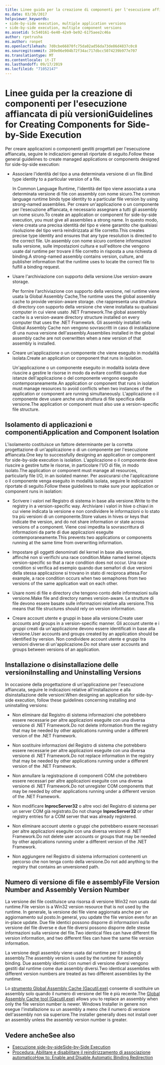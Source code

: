 ```yaml
---
title: Linee guida per la creazione di componenti per l'esecuzione affiancata di più versioni
ms.date: 03/30/2017
helpviewer_keywords:
- side-by-side execution, multiple application versions
- side-by-side execution, multiple component versions
ms.assetid: 5c540161-6e40-42e9-be92-6175aee2c46a
author: rpetrusha
ms.author: ronpet
ms.openlocfilehash: 7d0cbe66870fc75da02ad56da73de86d4837c0c8
ms.sourcegitcommit: 289e06e904b72f34ac717dbcc5074239b977e707
ms.translationtype: MT
ms.contentlocale: it-IT
ms.lasthandoff: 09/17/2019
ms.locfileid: "71052147"
---
```

# <a name="guidelines-for-creating-components-for-side-by-side-execution"></a><span data-ttu-id="16df0-102">Linee guida per la creazione di componenti per l'esecuzione affiancata di più versioni</span><span class="sxs-lookup"><span data-stu-id="16df0-102">Guidelines for Creating Components for Side-by-Side Execution</span></span>
<span data-ttu-id="16df0-103">Per creare applicazioni o componenti gestiti progettati per l'esecuzione affiancata, seguire le indicazioni generali riportate di seguito.</span><span class="sxs-lookup"><span data-stu-id="16df0-103">Follow these general guidelines to create managed applications or components designed for side-by-side execution:</span></span>  
  
- <span data-ttu-id="16df0-104">Associare l'identità del tipo a una determinata versione di un file.</span><span class="sxs-lookup"><span data-stu-id="16df0-104">Bind type identity to a particular version of a file.</span></span>  
  
     <span data-ttu-id="16df0-105">In Common Language Runtime, l'identità del tipo viene associata a una determinata versione di file con assembly con nome sicuro.</span><span class="sxs-lookup"><span data-stu-id="16df0-105">The common language runtime binds type identity to a particular file version by using strong-named assemblies.</span></span> <span data-ttu-id="16df0-106">Per creare un'applicazione o un componente per l'esecuzione affiancata, è necessario assegnare a tutti gli assembly un nome sicuro.</span><span class="sxs-lookup"><span data-stu-id="16df0-106">To create an application or component for side-by-side execution, you must give all assemblies a strong name.</span></span> <span data-ttu-id="16df0-107">In questo modo, viene creata una precisa identità del tipo e viene garantito che qualsiasi risoluzione del tipo verrà reindirizzata al file corretto.</span><span class="sxs-lookup"><span data-stu-id="16df0-107">This creates precise type identity and ensures that any type resolution is directed to the correct file.</span></span> <span data-ttu-id="16df0-108">Un assembly con nome sicuro contiene informazioni sulla versione, sulle impostazioni cultura e sull'editore che vengono usate dal runtime per trovare il file corretto in risposta a una richiesta di binding.</span><span class="sxs-lookup"><span data-stu-id="16df0-108">A strong-named assembly contains version, culture, and publisher information that the runtime uses to locate the correct file to fulfill a binding request.</span></span>  
  
- <span data-ttu-id="16df0-109">Usare l'archiviazione con supporto della versione.</span><span class="sxs-lookup"><span data-stu-id="16df0-109">Use version-aware storage.</span></span>  
  
     <span data-ttu-id="16df0-110">Per fornire l'archiviazione con supporto della versione, nel runtime viene usata la Global Assembly Cache,</span><span class="sxs-lookup"><span data-stu-id="16df0-110">The runtime uses the global assembly cache to provide version-aware storage.</span></span> <span data-ttu-id="16df0-111">che rappresenta una struttura di directory con supporto della versione che viene installata su qualsiasi computer in cui viene usato .NET Framework.</span><span class="sxs-lookup"><span data-stu-id="16df0-111">The global assembly cache is a version-aware directory structure installed on every computer that uses the .NET Framework.</span></span> <span data-ttu-id="16df0-112">Gli assembly installati nella Global Assembly Cache non vengono sovrascritti in caso di installazione di una nuova versione dell'assembly.</span><span class="sxs-lookup"><span data-stu-id="16df0-112">Assemblies installed in the global assembly cache are not overwritten when a new version of that assembly is installed.</span></span>  
  
- <span data-ttu-id="16df0-113">Creare un'applicazione o un componente che viene eseguito in modalità isolata.</span><span class="sxs-lookup"><span data-stu-id="16df0-113">Create an application or component that runs in isolation.</span></span>  
  
     <span data-ttu-id="16df0-114">Un'applicazione o un componente eseguito in modalità isolata deve riuscire a gestire le risorse in modo da evitare conflitti quando due istanze dell'applicazione o del componente vengono eseguite contemporaneamente.</span><span class="sxs-lookup"><span data-stu-id="16df0-114">An application or component that runs in isolation must manage resources to avoid conflicts when two instances of the application or component are running simultaneously.</span></span> <span data-ttu-id="16df0-115">L'applicazione o il componente deve usare anche una struttura di file specifica della versione.</span><span class="sxs-lookup"><span data-stu-id="16df0-115">The application or component must also use a version-specific file structure.</span></span>  
  
## <a name="application-and-component-isolation"></a><span data-ttu-id="16df0-116">Isolamento di applicazioni e componenti</span><span class="sxs-lookup"><span data-stu-id="16df0-116">Application and Component Isolation</span></span>  
 <span data-ttu-id="16df0-117">L'isolamento costituisce un fattore determinante per la corretta progettazione di un'applicazione o di un componente per l'esecuzione affiancata.</span><span class="sxs-lookup"><span data-stu-id="16df0-117">One key to successfully designing an application or component for side-by-side execution is isolation.</span></span> <span data-ttu-id="16df0-118">L'applicazione o il componente deve riuscire a gestire tutte le risorse, in particolare l'I/O di file, in modo isolato.</span><span class="sxs-lookup"><span data-stu-id="16df0-118">The application or component must manage all resources, particularly file I/O, in an isolated manner.</span></span> <span data-ttu-id="16df0-119">Per assicurarsi che l'applicazione o il componente venga eseguito in modalità isolata, seguire le indicazioni riportate di seguito.</span><span class="sxs-lookup"><span data-stu-id="16df0-119">Follow these guidelines to make sure your application or component runs in isolation:</span></span>  
  
- <span data-ttu-id="16df0-120">Scrivere i valori nel Registro di sistema in base alla versione.</span><span class="sxs-lookup"><span data-stu-id="16df0-120">Write to the registry in a version-specific way.</span></span> <span data-ttu-id="16df0-121">Archiviare i valori in hive o chiavi in cui viene indicata la versione e non condividere le informazioni o lo stato tra più versioni di un componente.</span><span class="sxs-lookup"><span data-stu-id="16df0-121">Store values in hives or keys that indicate the version, and do not share information or state across versions of a component.</span></span> <span data-ttu-id="16df0-122">Viene così impedita la sovrascrittura di informazioni da parte di due applicazioni eseguite contemporaneamente.</span><span class="sxs-lookup"><span data-stu-id="16df0-122">This prevents two applications or components running at the same time from overwriting information.</span></span>  
  
- <span data-ttu-id="16df0-123">Impostare gli oggetti denominati del kernel in base alla versione, affinché non si verifichi una race condition.</span><span class="sxs-lookup"><span data-stu-id="16df0-123">Make named kernel objects version-specific so that a race condition does not occur.</span></span> <span data-ttu-id="16df0-124">Una race condition si verifica ad esempio quando due semafori di due versioni della stessa applicazione si trovano in stato di reciproca attesa.</span><span class="sxs-lookup"><span data-stu-id="16df0-124">For example, a race condition occurs when two semaphores from two versions of the same application wait on each other.</span></span>  
  
- <span data-ttu-id="16df0-125">Usare nomi di file e directory che tengono conto delle informazioni sulla versione.</span><span class="sxs-lookup"><span data-stu-id="16df0-125">Make file and directory names version-aware.</span></span> <span data-ttu-id="16df0-126">Le strutture di file devono essere basate sulle informazioni relative alla versione.</span><span class="sxs-lookup"><span data-stu-id="16df0-126">This means that file structures should rely on version information.</span></span>  
  
- <span data-ttu-id="16df0-127">Creare account utente e gruppi in base alla versione.</span><span class="sxs-lookup"><span data-stu-id="16df0-127">Create user accounts and groups in a version-specific manner.</span></span> <span data-ttu-id="16df0-128">Gli account utente e i gruppi creati da un'applicazione devono essere identificati in base alla versione.</span><span class="sxs-lookup"><span data-stu-id="16df0-128">User accounts and groups created by an application should be identified by version.</span></span> <span data-ttu-id="16df0-129">Non condividere account utente e gruppi tra versioni diverse di un'applicazione.</span><span class="sxs-lookup"><span data-stu-id="16df0-129">Do not share user accounts and groups between versions of an application.</span></span>  
  
## <a name="installing-and-uninstalling-versions"></a><span data-ttu-id="16df0-130">Installazione o disinstallazione delle versioni</span><span class="sxs-lookup"><span data-stu-id="16df0-130">Installing and Uninstalling Versions</span></span>  
 <span data-ttu-id="16df0-131">In occasione della progettazione di un'applicazione per l'esecuzione affiancata, seguire le indicazioni relative all'installazione e alla disinstallazione delle versioni:</span><span class="sxs-lookup"><span data-stu-id="16df0-131">When designing an application for side-by-side execution, follow these guidelines concerning installing and uninstalling versions:</span></span>  
  
- <span data-ttu-id="16df0-132">Non eliminare dal Registro di sistema informazioni che potrebbero essere necessarie per altre applicazioni eseguite con una diversa versione di .NET Framework.</span><span class="sxs-lookup"><span data-stu-id="16df0-132">Do not delete information from the registry that may be needed by other applications running under a different version of the .NET Framework.</span></span>  
  
- <span data-ttu-id="16df0-133">Non sostituire informazioni del Registro di sistema che potrebbero essere necessarie per altre applicazioni eseguite con una diversa versione di .NET Framework.</span><span class="sxs-lookup"><span data-stu-id="16df0-133">Do not replace information in the registry that may be needed by other applications running under a different version of the .NET Framework.</span></span>  
  
- <span data-ttu-id="16df0-134">Non annullare la registrazione di componenti COM che potrebbero essere necessari per altre applicazioni eseguite con una diversa versione di .NET Framework.</span><span class="sxs-lookup"><span data-stu-id="16df0-134">Do not unregister COM components that may be needed by other applications running under a different version of the .NET Framework.</span></span>  
  
- <span data-ttu-id="16df0-135">Non modificare **InprocServer32** o altre voci del Registro di sistema per un server COM già registrato.</span><span class="sxs-lookup"><span data-stu-id="16df0-135">Do not change **InprocServer32** or other registry entries for a COM server that was already registered.</span></span>  
  
- <span data-ttu-id="16df0-136">Non eliminare account utente o gruppi che potrebbero essere necessari per altre applicazioni eseguite con una diversa versione di .NET Framework.</span><span class="sxs-lookup"><span data-stu-id="16df0-136">Do not delete user accounts or groups that may be needed by other applications running under a different version of the .NET Framework.</span></span>  
  
- <span data-ttu-id="16df0-137">Non aggiungere nel Registro di sistema informazioni contenenti un percorso che non tenga conto della versione.</span><span class="sxs-lookup"><span data-stu-id="16df0-137">Do not add anything to the registry that contains an unversioned path.</span></span>  
  
## <a name="file-version-number-and-assembly-version-number"></a><span data-ttu-id="16df0-138">Numero di versione di file e assembly</span><span class="sxs-lookup"><span data-stu-id="16df0-138">File Version Number and Assembly Version Number</span></span>  
 <span data-ttu-id="16df0-139">La versione dei file costituisce una risorsa di versione Win32 non usata dal runtime.</span><span class="sxs-lookup"><span data-stu-id="16df0-139">File version is a Win32 version resource that is not used by the runtime.</span></span> <span data-ttu-id="16df0-140">In generale, la versione dei file viene aggiornata anche per un aggiornamento sul posto.</span><span class="sxs-lookup"><span data-stu-id="16df0-140">In general, you update the file version even for an in-place update.</span></span> <span data-ttu-id="16df0-141">Due file identici possono disporre di informazioni sulla versione del file diverse e due file diversi possono disporre delle stesse informazioni sulla versione del file.</span><span class="sxs-lookup"><span data-stu-id="16df0-141">Two identical files can have different file version information, and two different files can have the same file version information.</span></span>  
  
 <span data-ttu-id="16df0-142">La versione degli assembly viene usata dal runtime per il binding di assembly.</span><span class="sxs-lookup"><span data-stu-id="16df0-142">The assembly version is used by the runtime for assembly binding.</span></span> <span data-ttu-id="16df0-143">Due assembly identici con numeri di versione diversi vengono gestiti dal runtime come due assembly diversi.</span><span class="sxs-lookup"><span data-stu-id="16df0-143">Two identical assemblies with different version numbers are treated as two different assemblies by the runtime.</span></span>  
  
 <span data-ttu-id="16df0-144">Lo [strumento Global Assembly Cache (Gacutil.exe)](../tools/gacutil-exe-gac-tool.md) consente di sostituire un assembly solo quando il numero di versione del file è più recente.</span><span class="sxs-lookup"><span data-stu-id="16df0-144">The [Global Assembly Cache tool (Gacutil.exe)](../tools/gacutil-exe-gac-tool.md) allows you to replace an assembly when only the file version number is newer.</span></span> <span data-ttu-id="16df0-145">Windows Installer in genere non esegue l'installazione su un assembly a meno che il numero di versione dell'assembly non sia superiore.</span><span class="sxs-lookup"><span data-stu-id="16df0-145">The installer generally does not install over an assembly unless the assembly version number is greater.</span></span>  
  
## <a name="see-also"></a><span data-ttu-id="16df0-146">Vedere anche</span><span class="sxs-lookup"><span data-stu-id="16df0-146">See also</span></span>

- [<span data-ttu-id="16df0-147">Esecuzione side-by-side</span><span class="sxs-lookup"><span data-stu-id="16df0-147">Side-by-Side Execution</span></span>](side-by-side-execution.md)
- [<span data-ttu-id="16df0-148">Procedura: Abilitare e disabilitare il reindirizzamento di associazione automatico</span><span class="sxs-lookup"><span data-stu-id="16df0-148">How to: Enable and Disable Automatic Binding Redirection</span></span>](../configure-apps/how-to-enable-and-disable-automatic-binding-redirection.md)
